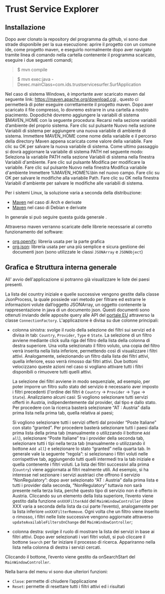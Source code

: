 # Trust Service Explorer
## Installazione
Dopo aver clonato la repository del programma da github, vi sono due strade disponibile per la sua esecuzione:
aprire il progetto con un comune ide, come progetto maven, e eseguirlo normalmente
dopo aver navigato tramite linea di comando nella cartella contenente il programma scaricato, eseguire i due seguenti comandi;
>$ mvn compile

>$ mvn exec:java -Dexec.mainClass=com.ids.trustservicesurfer.SurfApplication

Nel caso di sistema Windows, è importante aver scaricato maven dal seguente link: https://maven.apache.org/download.cgi , questo ci permetterà di poter eseguire correttamente il progetto maven.
Dopo aver scaricato il file compresso, lo dovremo estrarre in una cartella a nostro piacimento.
Dopodichè dovremo aggiungere la variabili di sistema $MAVEN_HOME con la seguente procedura:
Recarsi nella sezione variabili d’ambiente del proprio sistema.
Fare clic sul pulsante Nuovo nella sezione Variabili di sistema per aggiungere una nuova variabile di ambiente di sistema.
Immettere MAVEN_HOME come nome della variabile e il percorso della directory Maven appena scaricata come valore della variabile. Fare clic su OK per salvare la nuova variabile di sistema.
Come ultimo passaggio si dovrà aggiornare la variabile di sistema PATH nel seguente modo:
Seleziona la variabile PATH nella sezione Variabili di sistema nella finestra Variabili d'ambiente. Fare clic sul pulsante Modifica per modificare la variabile.
Fare clic sul pulsante Nuovo nella finestra Modifica variabile d'ambiente
Immettere %MAVEN_HOME%\bin nel nuovo campo. Fare clic su OK per salvare le modifiche alla variabile Path.
Fare clic su OK nella finestra Variabili d'ambiente per salvare le modifiche alle variabili di sistema.



Per i sistemi Linux, la soluzione varia a seconda della distribuzione:
- [Maven](https://archlinux.org/packages/community/any/maven/) nel caso di Arch e derivate
- [Maven](https://packages.debian.org/buster-backports/maven) nel caso di Debian e derivate


In generale si può seguire questa guida generale .

Attraverso maven verranno scaricate delle librerie necessarie al corretto funzionamento del software:
- [org.openjfx](https://mvnrepository.com/artifact/org.openjfx): libreria usata per la parte grafica
- [org.json](https://mvnrepository.com/artifact/org.json/json): libreria usata per una più semplice e sicura gestione dei documenti json (sono utilizzate le classi `JSONArray` e `JSONObject`)

## Grafica e Struttura interna generale
All' avvio dell'applicazione si potranno già visualizzare le liste dei paesi presenti. 

La lista dei country iniziale e quelle successive vengono gestite dalla classe JsonProcess, la quale possiede vari metodo per filtrare ed estrarre le informazioni volute dall’oggetto JSONArray, un oggetto contenente la rappresentazione in java di un documento json. Questi documenti sono ottenuti inviando delle apposite query alle API  del [portale EU](https://esignature.ec.europa.eu/efda/tl-browser) attraverso la classe `ConnectionFactory`.
L'applicazione è divisa su due colonne principali:
- colonna sinistra: svolge il ruolo della selezione dei filtri sui servizi ed è divisa in tab: `Country`, `Provider`, `Type` e `State`. La selezione di un filtro avviene mediante click sulla riga del filtro della lista della colonna di destra superiore. Una volta selezionato il filtro voluto, una copia del filtro verrà inserita nella lista inferiore, permettendo così di visualizzare i filtri attivi. Analogamente, selezionando un filtro dalla lista dei filtri attivi, quella inferiore, esso verrà rimosso dai filtri attivi. Due bottoni velocizzano queste azioni nel caso si vogliano attivare tutti i filtri disponibili o rimuovere tutti quelli attivi.

  La selezione dei filtri avviene in modo sequenziale, ad esempio, per poter imporre un filtro sullo stato del servizio è necessario aver imposto i filtri precedenti (l'ordine dei filtri è `Country` -> `Provider` -> `Type` -> `State`). Analizziamo alcuni casi: 
Si vogliono selezionare tutti servizi offerti in Austria, indipendentemente dal provider, dal tipo e dallo stato. Per procedere con la ricerca basterà selezionare “AT : Austria” dalla prima lista nella prima tab, quella relativa ai paesi;

  Si vogliono selezionare tutti i servizi offerti dal provider “Poste Italiane” con stato “granted”. Per procedere basterà selezionare tutti i paesi dalla prima lista della prima tab (manualmente o utilizzando il bottone `Add all`), selezionare “Poste Italiane” tra i provider della seconda tab, selezionare tutti i tipi nella terza tab (manualmente o utilizzando il bottone `Add all`) e selezionare lo stato “granted” nella quarta tab.
In generale vale la seguente “regola”: si selezionano i filtri voluti nelle corrispettive tab, aggiungendo tutti quelli intermedi tra la tab iniziale e quella contenente i filtri voluti.
  La lista dei filtri successivi alla prima (`Country`) viene aggiornata ai filtri realmente utili. Ad esempio, si ha interesse nel sezionare i servizi austriaci che offrono il servizio “NonRegulatory”: dopo aver selezionato “AT : Austria”  dalla prima lista e tutti i provider dalla seconda, “NonRegulatory” tuttavia non sarà presente nella terza lista, perché questo tipo di servizio non è offerto in Austria.
  Cliccando su un elemento della lista superiore, l’evento viene gestito dalla funzione `onXXXFilterAdd` del `MainWindowController` (dove XXX varia a seconda della lista da cui parte l’evento), analogamente per la lista inferiore `onXXXFilterRemove`. Ogni volta che un filtro viene inserito o rimosso, i filtri nelle liste successive vengono aggiornate attraverso `updateAvailableFiltersOnChange` del `MainWindowController`;

- colonna destra: svolge il ruolo di mostrare la lista dei servizi in base ai filtri attivi. Dopo aver selezionati i vari filtri voluti, si può cliccare il bottone `Search` per far iniziare il processo di ricerca. Appariranno nella lista nella colonna di destra i servizi cercati.

Cliccando il bottone, l’evento viene gestito da onSearchStart del `MainWindowController`.

Nella barra del menu vi sono due ulteriori funzioni:
- `Close`: permette di chiudere l’applicazione
- `Reset`: permette di resettare tutti i filtri attivi ed i risultati
